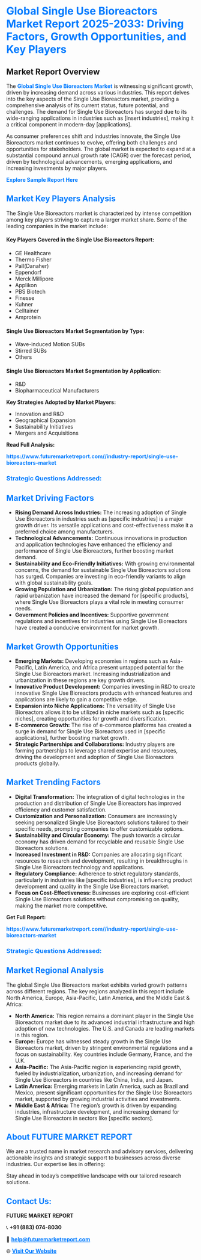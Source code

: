 <h1 style="color: #007BFF;">Global Single Use Bioreactors Market Report 2025-2033: Driving Factors, Growth Opportunities, and Key Players</h1>

<section id="overview">
<h2>Market Report Overview</h2>
<p>The <a href="https://www.futuremarketreport.com//industry-report/single-use-bioreactors-market" style="color: #007BFF; text-decoration: none;"><strong>Global Single Use Bioreactors Market</strong></a> is witnessing significant growth, driven by increasing demand across various industries. This report delves into the key aspects of the Single Use Bioreactors market, providing a comprehensive analysis of its current status, future potential, and challenges. The demand for Single Use Bioreactors has surged due to its wide-ranging applications in industries such as [insert industries], making it a critical component in modern-day [applications].</p>
<p>As consumer preferences shift and industries innovate, the Single Use Bioreactors market continues to evolve, offering both challenges and opportunities for stakeholders. The global market is expected to expand at a substantial compound annual growth rate (CAGR) over the forecast period, driven by technological advancements, emerging applications, and increasing investments by major players.</p>
</section>

<section id="overview">
<p><a href="https://www.futuremarketreport.com//request-sample/reportId=59301" style="color: #007BFF; text-decoration: none;"><strong>Explore Sample Report Here</strong></a></p>
</section>

<section id="key-players">
<h2 style="color: #007BFF;">Market Key Players Analysis</h2>
<p>The Single Use Bioreactors market is characterized by intense competition among key players striving to capture a larger market share. Some of the leading companies in the market include:</p>
<h4>Key Players Covered in the Single Use Bioreactors Report:</h4>
<ul><li>GE Healthcare</li><li>Thermo Fisher</li><li>Pall(Danaher)</li><li>Eppendorf</li><li>Merck Millipore</li><li>Applikon</li><li>PBS Biotech</li><li>Finesse</li><li>Kuhner</li><li>Celltainer</li><li>Amprotein</li></ul>
<h4>Single Use Bioreactors Market Segmentation by Type:</h4>
<ul><li>Wave-induced Motion SUBs</li><li>Stirred SUBs</li><li>Others</li></ul>

<h4>Single Use Bioreactors Market Segmentation by Application:</h4>
<ul><li>R&amp;D</li><li>Biopharmaceutical Manufacturers</li></ul>
<p><strong>Key Strategies Adopted by Market Players:</strong></p>
<ul>
<li>Innovation and R&D</li>
<li>Geographical Expansion</li>
<li>Sustainability Initiatives</li>
<li>Mergers and Acquisitions</li>
</ul>
</section>

<section>
<p><strong>Read Full Analysis: </strong></p><a href="https://www.futuremarketreport.com//industry-report/single-use-bioreactors-market" style="color: #007BFF; text-decoration: none;"><strong>https://www.futuremarketreport.com//industry-report/single-use-bioreactors-market</strong></a>
<h3 style="color: #007BFF;">Strategic Questions Addressed:</h3>
</section>

<section id="driving-factors">
<h2 style="color: #007BFF;">Market Driving Factors</h2>
<ul>
<li><strong>Rising Demand Across Industries:</strong> The increasing adoption of Single Use Bioreactors in industries such as [specific industries] is a major growth driver. Its versatile applications and cost-effectiveness make it a preferred choice among manufacturers.</li>
<li><strong>Technological Advancements:</strong> Continuous innovations in production and application technologies have enhanced the efficiency and performance of Single Use Bioreactors, further boosting market demand.</li>
<li><strong>Sustainability and Eco-Friendly Initiatives:</strong> With growing environmental concerns, the demand for sustainable Single Use Bioreactors solutions has surged. Companies are investing in eco-friendly variants to align with global sustainability goals.</li>
<li><strong>Growing Population and Urbanization:</strong> The rising global population and rapid urbanization have increased the demand for [specific products], where Single Use Bioreactors plays a vital role in meeting consumer needs.</li>
<li><strong>Government Policies and Incentives:</strong> Supportive government regulations and incentives for industries using Single Use Bioreactors have created a conducive environment for market growth.</li>
</ul>
</section>

<section id="growth-opportunities">
<h2 style="color: #007BFF;">Market Growth Opportunities</h2>
<ul>
<li><strong>Emerging Markets:</strong> Developing economies in regions such as Asia-Pacific, Latin America, and Africa present untapped potential for the Single Use Bioreactors market. Increasing industrialization and urbanization in these regions are key growth drivers.</li>
<li><strong>Innovative Product Development:</strong> Companies investing in R&D to create innovative Single Use Bioreactors products with enhanced features and applications are likely to gain a competitive edge.</li>
<li><strong>Expansion into Niche Applications:</strong> The versatility of Single Use Bioreactors allows it to be utilized in niche markets such as [specific niches], creating opportunities for growth and diversification.</li>
<li><strong>E-commerce Growth:</strong> The rise of e-commerce platforms has created a surge in demand for Single Use Bioreactors used in [specific applications], further boosting market growth.</li>
<li><strong>Strategic Partnerships and Collaborations:</strong> Industry players are forming partnerships to leverage shared expertise and resources, driving the development and adoption of Single Use Bioreactors products globally.</li>
</ul>
</section>

<section id="trending-factors">
<h2 style="color: #007BFF;">Market Trending Factors</h2>
<ul>
<li><strong>Digital Transformation:</strong> The integration of digital technologies in the production and distribution of Single Use Bioreactors has improved efficiency and customer satisfaction.</li>
<li><strong>Customization and Personalization:</strong> Consumers are increasingly seeking personalized Single Use Bioreactors solutions tailored to their specific needs, prompting companies to offer customizable options.</li>
<li><strong>Sustainability and Circular Economy:</strong> The push towards a circular economy has driven demand for recyclable and reusable Single Use Bioreactors solutions.</li>
<li><strong>Increased Investment in R&D:</strong> Companies are allocating significant resources to research and development, resulting in breakthroughs in Single Use Bioreactors technology and applications.</li>
<li><strong>Regulatory Compliance:</strong> Adherence to strict regulatory standards, particularly in industries like [specific industries], is influencing product development and quality in the Single Use Bioreactors market.</li>
<li><strong>Focus on Cost-Effectiveness:</strong> Businesses are exploring cost-efficient Single Use Bioreactors solutions without compromising on quality, making the market more competitive.</li>
</ul>
</section>

<section>
<p><strong>Get Full Report: </strong></p><a href="https://www.futuremarketreport.com//industry-report/single-use-bioreactors-market" style="color: #007BFF; text-decoration: none;"><strong>https://www.futuremarketreport.com//industry-report/single-use-bioreactors-market</strong></a>
<h3 style="color: #007BFF;">Strategic Questions Addressed:</h3>
</section>


<section id="regional-analysis">
<h2 style="color: #007BFF;">Market Regional Analysis</h2>
<p>The global Single Use Bioreactors market exhibits varied growth patterns across different regions. The key regions analyzed in this report include North America, Europe, Asia-Pacific, Latin America, and the Middle East & Africa:</p>
<ul>
<li><strong>North America:</strong> This region remains a dominant player in the Single Use Bioreactors market due to its advanced industrial infrastructure and high adoption of new technologies. The U.S. and Canada are leading markets in this region.</li>
<li><strong>Europe:</strong> Europe has witnessed steady growth in the Single Use Bioreactors market, driven by stringent environmental regulations and a focus on sustainability. Key countries include Germany, France, and the U.K.</li>
<li><strong>Asia-Pacific:</strong> The Asia-Pacific region is experiencing rapid growth, fueled by industrialization, urbanization, and increasing demand for Single Use Bioreactors in countries like China, India, and Japan.</li>
<li><strong>Latin America:</strong> Emerging markets in Latin America, such as Brazil and Mexico, present significant opportunities for the Single Use Bioreactors market, supported by growing industrial activities and investments.</li>
<li><strong>Middle East & Africa:</strong> The region’s growth is driven by expanding industries, infrastructure development, and increasing demand for Single Use Bioreactors in sectors like [specific sectors].</li>
</ul>
</section>

<footer>
<h2 style="color: #007BFF;">About FUTURE MARKET REPORT</h2>
<p>We are a trusted name in market research and advisory services, delivering actionable insights and strategic support to businesses across diverse industries. Our expertise lies in offering:</p>

<p>Stay ahead in today’s competitive landscape with our tailored research solutions.</p>

<h2 style="color: #007BFF;">Contact Us:</h2>
<p><strong>FUTURE MARKET REPORT</strong></p>
<p>📞 <strong>+91 (883) 074-8030</strong></p>
<p>📧 <strong><a href="mailto:help@futuremarketreport.com" style="color: #007BFF;">help@futuremarketreport.com</a></strong></p>
<p>🌐 <strong><a href="https://www.futuremarketreport.com/" style="color: #007BFF;">Visit Our Website</a></strong></p>
</footer>